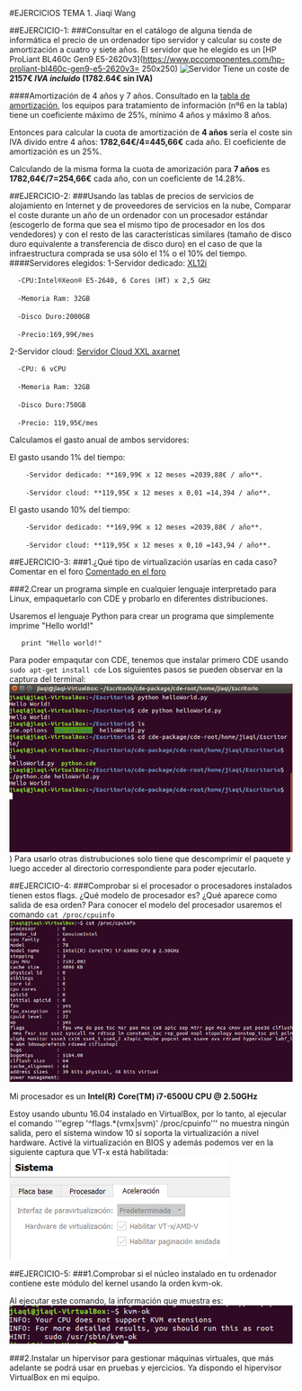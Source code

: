 #EJERCICIOS TEMA 1. Jiaqi Wang

##EJERCICIO-1:
###Consultar en el catálogo de alguna tienda de informática el precio de un ordenador tipo servidor y calcular su coste de amortización a cuatro y siete años.
El servidor que he elegido es un [HP ProLiant BL460c Gen9 E5-2620v3](https://www.pccomponentes.com/hp-proliant-bl460c-gen9-e5-2620v3= 250x250)
![Servidor](https://img.pccomponentes.com/articles/10/103334/hp-proliant-bl460c-gen9-e5-2620v3.jpg)
Tiene un coste de __2157€ *IVA incluido* (1782.64€ sin IVA)__

####Amortización de 4 años y 7 años.
Consultado en la [tabla de amortización](https://ayuda.cuentica.com/anos-y-porcentaje-de-amortizacion-para-sociedades/), los equipos para tratamiento de información (nº6 en la tabla) tiene un coeficiente máximo de 25%, mínimo 4 años y máximo 8 años.

Entonces para calcular la cuota de amortización de **4 años** sería el coste sin IVA divido entre 4 años:
**1782,64€/4=445,66€** cada año. El coeficiente de amortización es un 25%.

Calculando de la misma forma la cuota de amorización para **7 años** es **1782,64€/7=254,66€** cada año, con un coeficiente de 14.28%.

##EJERCICIO-2:
###Usando las tablas de precios de servicios de alojamiento en Internet y de proveedores de servicios en la nube, Comparar el coste durante un año de un ordenador con un procesador estándar (escogerlo de forma que sea el mismo tipo de procesador en los dos vendedores) y con el resto de las características similares (tamaño de disco duro equivalente a transferencia de disco duro) en el caso de que la infraestructura comprada se usa sólo el 1% o el 10% del tiempo.  
####Servidores elegidos:
1-Servidor dedicado: [XL12i](https://www.1and1.es/server-dedicated-tariff#server)

      -CPU:Intel®Xeon® E5-2640, 6 Cores (HT) x 2,5 GHz

      -Memoria Ram: 32GB

      -Disco Duro:2000GB

      -Precio:169,99€/mes

2-Servidor cloud: [Servidor Cloud XXL axarnet](https://www.axarnet.es/servidores-cloud/)

      -CPU: 6 vCPU

      -Memoria Ram: 32GB

      -Disco Duro:750GB

      -Precio: 119,95€/mes

Calculamos el gasto anual de ambos servidores:

  El gasto usando 1% del tiempo:

        -Servidor dedicado: **169,99€ x 12 meses =2039,88€ / año**.

        -Servidor cloud: **119,95€ x 12 meses x 0,01 =14,394 / año**.

  El gasto usando 10% del tiempo:

        -Servidor dedicado: **169,99€ x 12 meses =2039,88€ / año**.

        -Servidor cloud: **119,95€ x 12 meses x 0,10 =143,94 / año**.


##EJERCICIO-3:
###1.¿Qué tipo de virtualización usarías en cada caso? Comentar en el foro
[Comentado en el foro]()

###2.Crear un programa simple en cualquier lenguaje interpretado para Linux, empaquetarlo con CDE y probarlo en diferentes distribuciones.

Usaremos el lenguaje Python para crear un programa que simplemente imprime "Hello world!"
```#!/usr/bin Python
   print "Hello world!"
```

Para poder empaqutar con CDE, tenemos que instalar primero CDE usando ```sudo apt-get install cde```
Los siguientes pasos se pueden observar en la captura del terminal:
![captura de pantalla](https://github.com/JiaqiWa/IV-16-17/blob/hit0/CapturasDePantalla/Ejecicio3.2.PNG))
Para usarlo otras distrubuciones solo tiene que descomprimir el paquete y luego acceder al directorio correspondiente para poder ejecutarlo.


##EJERCICIO-4:
###Comprobar si el procesador o procesadores instalados tienen estos flags. ¿Qué modelo de procesador es? ¿Qué aparece como salida de esa orden?
Para conocer el modelo del procesador usaremos el comando ```cat /proc/cpuinfo```
![captura pantalla](https://github.com/JiaqiWa/IV-16-17/blob/hit0/CapturasDePantalla/cpuinfo.PNG)

Mi procesador es un **Intel(R) Core(TM) i7-6500U CPU @ 2.50GHz**

Estoy usando ubuntu 16.04 instalado en VirtualBox, por lo tanto, al ejecular el comando '''egrep '^flags.\*(vmx|svm)' /proc/cpuinfo''' no muestra ningún salida, pero el sistema window 10 sí soporta la virtualización a nivel hardware. Activé la virtualización en BIOS y además podemos ver en la siguiente captura que VT-x está habilitada:
![captura](https://github.com/JiaqiWa/IV-16-17/blob/hit0/CapturasDePantalla/vt-x.PNG)


##EJERCICIO-5:
###1.Comprobar si el núcleo instalado en tu ordenador contiene este módulo del kernel usando la orden kvm-ok.

Al ejecutar este comando, la información que muestra es:
![captura](https://github.com/JiaqiWa/IV-16-17/blob/hit0/CapturasDePantalla/kvm-ok.PNG)

###2.Instalar un hipervisor para gestionar máquinas virtuales, que más adelante se podrá usar en pruebas y ejercicios.
Ya dispondo el hipervisor VirtualBox en mi equipo.
